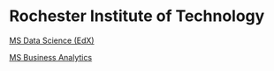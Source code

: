 # Rochester Institute of Technology

[MS Data Science \(EdX\)](https://www.rit.edu/ritonline/program/DATASCI-MS)

[MS Business Analytics](https://www.rit.edu/study/business-analytics-ms)


